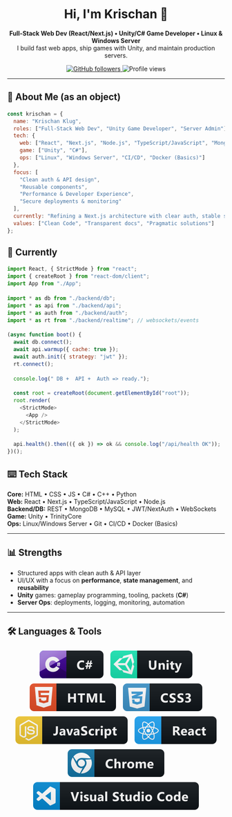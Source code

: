 <h1 align="center">Hi, I'm Krischan 👋</h1>
<p align="center">
  <strong>Full-Stack Web Dev (React/Next.js) • Unity/C# Game Developer • Linux & Windows Server</strong><br/>
  I build fast web apps, ship games with Unity, and maintain production servers.
</p>

<p align="center">
  <a href="https://github.com/Krischan-Klug?tab=followers">
    <img alt="GitHub followers" src="https://img.shields.io/github/followers/Krischan-Klug?label=Follow&style=social">
  </a>
  <img alt="Profile views" src="https://komarev.com/ghpvc/?username=Krischan-Klug&style=flat&label=Views">
</p>

---

## 🪪 About Me (as an object)
```javascript
const krischan = {
  name: "Krischan Klug",
  roles: ["Full-Stack Web Dev", "Unity Game Developer", "Server Admin"],
  tech: {
    web: ["React", "Next.js", "Node.js", "TypeScript/JavaScript", "MongoDB"],
    game: ["Unity", "C#"],
    ops: ["Linux", "Windows Server", "CI/CD", "Docker (Basics)"]
  },
  focus: [
    "Clean auth & API design",
    "Reusable components",
    "Performance & Developer Experience",
    "Secure deployments & monitoring"
  ],
  currently: "Refining a Next.js architecture with clear auth, stable state management, and MySQL access",
  values: ["Clean Code", "Transparent docs", "Pragmatic solutions"]
};

``` 
## 🔧 Currently

```javascript
import React, { StrictMode } from "react";
import { createRoot } from "react-dom/client";
import App from "./App";

import * as db from "./backend/db";
import * as api from "./backend/api";
import * as auth from "./backend/auth";
import * as rt from "./backend/realtime"; // websockets/events

(async function boot() {
  await db.connect();
  await api.warmup({ cache: true });
  await auth.init({ strategy: "jwt" });
  rt.connect();

  console.log(" DB +  API +  Auth => ready.");

  const root = createRoot(document.getElementById("root"));
  root.render(
    <StrictMode>
      <App />
    </StrictMode>
  );

  api.health().then(({ ok }) => ok && console.log("/api/health OK"));
})();
```

## ⌨️ Tech Stack
**Core:** HTML • CSS • JS • C# • C++ • Python <br>
**Web:** React • Next.js • TypeScript/JavaScript • Node.js  <br>
**Backend/DB:** REST • MongoDB • MySQL • JWT/NextAuth • WebSockets  <br>
**Game:** Unity • TrinityCore <br>
**Ops:** Linux/Windows Server • Git • CI/CD • Docker (Basics) <br>

---

## 📊 Strengths
- Structured apps with clean auth & API layer  
- UI/UX with a focus on **performance**, **state management**, and **reusability**  
- **Unity** games: gameplay programming, tooling, packets (**C#**)  
- **Server Ops**: deployments, logging, monitoring, automation

---

## 🛠️ Languages & Tools
<p align="center">
  <!-- Icons: https://github.com/MikeCodesDotNET/ColoredBadges -->
  <img src="https://raw.githubusercontent.com/8bithemant/8bithemant/master/svg/dev/languages/csharp.svg" alt="csharp" style="vertical-align:top; margin:6px">
  <img src="https://github.com/MikeCodesDotNET/ColoredBadges/blob/master/svg/dev/frameworks/unity.svg" alt="Unity" style="vertical-align:top; margin:6px">
  <img src="https://raw.githubusercontent.com/8bithemant/8bithemant/master/svg/dev/languages/html.svg" alt="html" style="vertical-align:top; margin:6px">
  <img src="https://github.com/MikeCodesDotNET/ColoredBadges/blob/master/svg/dev/languages/css3.svg" alt="css" style="vertical-align:top; margin:6px">
  <img src="https://raw.githubusercontent.com/8bithemant/8bithemant/master/svg/dev/languages/js.svg" alt="js" style="vertical-align:top; margin:6px">
  <img src="https://github.com/MikeCodesDotNET/ColoredBadges/blob/master/svg/dev/frameworks/react.svg" alt="React" style="vertical-align:top; margin:6px">
  <img src="https://raw.githubusercontent.com/8bithemant/8bithemant/master/svg/dev/misc/chrome.svg" alt="chrome" style="vertical-align:top; margin:6px">
  <img src="https://raw.githubusercontent.com/8bithemant/8bithemant/master/svg/dev/tools/visualstudio_code.svg" alt="vscode" style="vertical-align:top; margin:6px">
</p>




